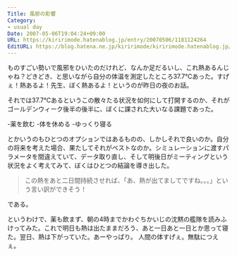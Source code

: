 ```yaml
---
Title: 風邪の影響
Category:
- usual day
Date: 2007-05-06T19:04:24+09:00
URL: https://kiririmode.hatenablog.jp/entry/20070506/1181124264
EditURL: https://blog.hatena.ne.jp/kiririmode/kiririmode.hatenablog.jp/atom/entry/8454420450078217350
---
```


ものすごい勢いで風邪をひいたのだけれど、なんか足だるいし、これ熱あるんじゃね？どきどき、と思いながら自分の体温を測定したところ37.7℃あった。すげぇ！熱あるよ！先生、ぼく熱あるよ！というのが昨日の夜のお話。


それでは37.7℃あるというこの散々たる状況を如何にして打開するのか、それがゴールデンウィーク後半の後半に、ぼくに課された大いなる課題であった。

-薬を飲む
-体を休める
-ゆっくり寝る


とかいうのもひとつのオプションではあるものの、しかしそれで良いのか。自分の将来を考えた場合、果たしてそれがベストなのか。シミュレーションに渡すパラメータを間違えていて、データ取り直し、そして明後日がミーティングという状況をよく考えてみて、ぼくはひとつの結論を導き出した。

 > この熱をあと二日間持続させれば、「あ、熱が出てましてですね。。。」という言い訳ができそう！

である。


というわけで、薬も飲まず、朝の4時までかわぐちかいじの沈黙の艦隊を読みふけってみた。これで明日も熱は出たままだろう、あと一日あと一日とか思って寝た。翌日、熱は下がっていた。あーやっぱり。
人間の体すげぇ。無駄につえぇ。
